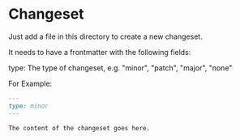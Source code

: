 # Changeset

Just add a file in this directory to create a new changeset.

It needs to have a frontmatter with the following fields:

type: The type of changeset, e.g. "minor", "patch", "major", "none"

For Example:
```md
---
type: minor
---

The content of the changeset goes here.
```
